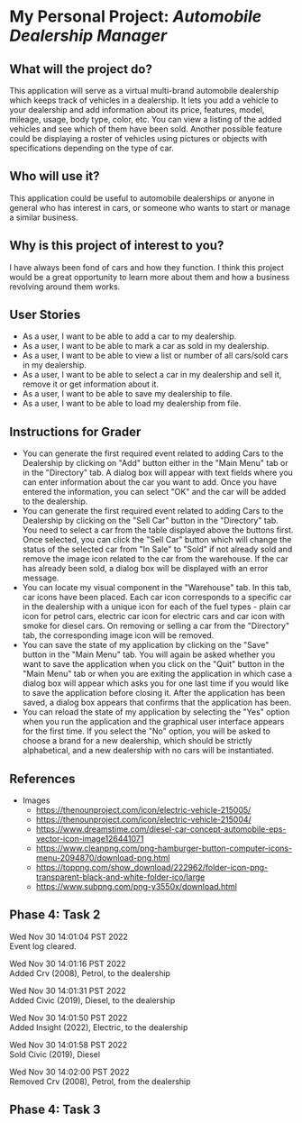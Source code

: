 # My Personal Project: *Automobile Dealership Manager*
## What will the project do?
This application will serve as a virtual multi-brand automobile dealership which keeps track of vehicles in a 
dealership. It lets you add a vehicle to your dealership and add information about its price, features, model, mileage,
usage, body type, color, etc. You can view a listing of the added vehicles and see which of them have been sold. 
Another possible feature could be displaying a roster of vehicles using pictures or objects with specifications
depending on the type of car. 

## Who will use it?
This application could be useful to automobile dealerships or anyone in general who has interest in cars, or someone 
who wants to start or manage a similar business. 

## Why is this project of interest to you?
I have always been fond of cars and how they function. I think this project would be a great opportunity to learn more 
about them and how a business revolving around them works. 

## User Stories
- As a user, I want to be able to add a car to my dealership.
- As a user, I want to be able to mark a car as sold in my dealership.
- As a user, I want to be able to view a list or number of all cars/sold cars in my dealership.
- As a user, I want to be able to select a car in my dealership and sell it, remove it or get information about it.
- As a user, I want to be able to save my dealership to file.
- As a user, I want to be able to load my dealership from file.

## Instructions for Grader
- You can generate the first required event related to adding Cars to the Dealership by clicking on "Add" button either 
in the "Main Menu" tab or in the "Directory" tab. A dialog box will appear with text fields where you can enter 
information about the car you want to add. Once you have entered the information, you can select "OK" and the car will
be added to the dealership.
- You can generate the first required event related to adding Cars to the Dealership by clicking on the "Sell Car" 
button in the "Directory" tab. You need to select a car from the table displayed above the buttons first. Once 
selected, you can click the "Sell Car" button which will change the status of the selected car from "In Sale" to "Sold" 
if not already sold and remove the image icon related to the car from the warehouse. If the car has already been sold, 
a dialog box will be displayed with an error message.
- You can locate my visual component in the "Warehouse" tab. In this tab, car icons have been placed. Each car icon 
corresponds to a specific car in the dealership with a unique icon for each of the fuel types - plain car icon for
petrol cars, electric car icon for electric cars and car icon with smoke for diesel cars. On removing or selling a car
from the "Directory" tab, the corresponding image icon will be removed.
- You can save the state of my application by clicking on the "Save" button in the "Main Menu" tab. You will again be 
asked whether you want to save the application when you click on the "Quit" button in the "Main Menu" tab or when you
are exiting the application in which case a dialog box will appear which asks you for one last time if you would like 
to save the application before closing it. After the application has been saved, a dialog box appears that confirms 
that the application has been.
- You can reload the state of my application by selecting the "Yes" option when you run the application and the 
graphical user interface appears for the first time. If you select the "No" option, you will be asked to choose a brand 
for a new dealership, which should be strictly alphabetical, and a new dealership with no cars will be instantiated.

## References
- Images
  - https://thenounproject.com/icon/electric-vehicle-215005/
  - https://thenounproject.com/icon/electric-vehicle-215004/
  - https://www.dreamstime.com/diesel-car-concept-automobile-eps-vector-icon-image126441071
  - https://www.cleanpng.com/png-hamburger-button-computer-icons-menu-2094870/download-png.html
  - https://toppng.com/show_download/222962/folder-icon-png-transparent-black-and-white-folder-ico/large
  - https://www.subpng.com/png-y3550x/download.html

## Phase 4: Task 2
Wed Nov 30 14:01:04 PST 2022\
Event log cleared.


Wed Nov 30 14:01:16 PST 2022\
Added Crv (2008), Petrol, to the dealership


Wed Nov 30 14:01:31 PST 2022\
Added Civic (2019), Diesel, to the dealership


Wed Nov 30 14:01:50 PST 2022\
Added Insight (2022), Electric, to the dealership


Wed Nov 30 14:01:58 PST 2022\
Sold Civic (2019), Diesel


Wed Nov 30 14:02:00 PST 2022\
Removed Crv (2008), Petrol, from the dealership

## Phase 4: Task 3
